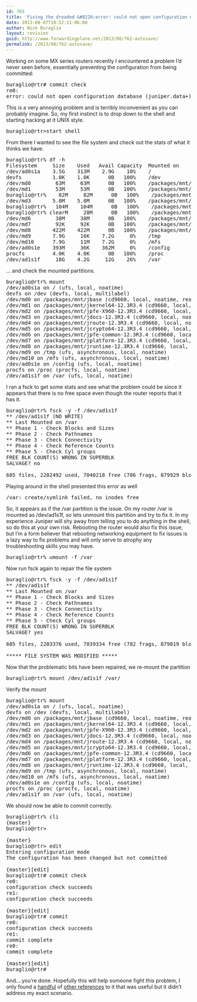 ```yaml
---
id: 765
title: 'Fixing the dreaded &#8220;error: could not open configuration database (juniper.data+)&#8221; problem.'
date: 2013-08-07T10:52:11-06:00
author: Nick Buraglio
layout: revision
guid: http://www.forwardingplane.net/2013/08/762-autosave/
permalink: /2013/08/762-autosave/
---
```

Working on some MX series routers recently I encountered a problem I&#8217;d never seen before, essentially preventing the configuration from being committed:

<pre>buraglio@rtr# commit check
re0:
error: could not open configuration database (juniper.data+)</pre>

This is a very annoying problem and is terribly inconvenient as you can probably imagine. So, my first instinct is to drop down to the shell and starting hacking at it UNIX style.

<pre>buraglio@rtr&gt;start shell</pre>

From there I wanted to see the file system and check out the stats of what it thinks we have.

<pre>buraglio@rtr% df -h
Filesystem     Size    Used   Avail Capacity  Mounted on
/dev/ad0s1a    3.5G    313M    2.9G    10%    /
devfs          1.0K    1.0K      0B   100%    /dev
/dev/md0        63M     63M      0B   100%    /packages/mnt/jbase
/dev/md1        53M     53M      0B   100%    /packages/mnt/jkernel64-12.3R3.4
buraglio@rtr%    82M     82M      0B   100%    /packages/mnt/jpfe-X960-12.3R3.4
/dev/md3       5.0M    5.0M      0B   100%    /packages/mnt/jdocs-12.3R3.4
buraglio@rtr%   104M    104M      0B   100%    /packages/mnt/jroute-12.3R3.4
buraglio@rtr% clearM     28M      0B   100%    /packages/mnt/jcrypto64-12.3R3.4
/dev/md6        38M     38M      0B   100%    /packages/mnt/jpfe-common-12.3R3.4
/dev/md7        92K     92K      0B   100%    /packages/mnt/jplatform-12.3R3.4
/dev/md8       422M    422M      0B   100%    /packages/mnt/jruntime-12.3R3.4
/dev/md9       7.9G     16K    7.2G     0%    /tmp
/dev/md10      7.9G     11M    7.2G     0%    /mfs
/dev/ad0s1e    393M     36K    362M     0%    /config
procfs         4.0K    4.0K      0B   100%    /proc
/dev/ad1s1f     18G    4.2G     12G    26%    /var</pre>

&#8230; and check the mounted partitions.

<pre>buraglio@rtr% mount
/dev/ad0s1a on / (ufs, local, noatime)
devfs on /dev (devfs, local, multilabel)
/dev/md0 on /packages/mnt/jbase (cd9660, local, noatime, read-only, verified)
/dev/md1 on /packages/mnt/jkernel64-12.3R3.4 (cd9660, local, noatime, read-only, verified)
/dev/md2 on /packages/mnt/jpfe-X960-12.3R3.4 (cd9660, local, noatime, read-only)
/dev/md3 on /packages/mnt/jdocs-12.3R3.4 (cd9660, local, noatime, read-only, verified)
/dev/md4 on /packages/mnt/jroute-12.3R3.4 (cd9660, local, noatime, read-only, verified)
/dev/md5 on /packages/mnt/jcrypto64-12.3R3.4 (cd9660, local, noatime, read-only, verified)
/dev/md6 on /packages/mnt/jpfe-common-12.3R3.4 (cd9660, local, noatime, read-only)
/dev/md7 on /packages/mnt/jplatform-12.3R3.4 (cd9660, local, noatime, read-only, verified)
/dev/md8 on /packages/mnt/jruntime-12.3R3.4 (cd9660, local, noatime, read-only, verified)
/dev/md9 on /tmp (ufs, asynchronous, local, noatime)
/dev/md10 on /mfs (ufs, asynchronous, local, noatime)
/dev/ad0s1e on /config (ufs, local, noatime)
procfs on /proc (procfs, local, noatime)
/dev/ad1s1f on /var (ufs, local, noatime)</pre>

I ran a fsck to get some stats and see what the problem could be since it appears that there is no free space even though the router reports that it has it.

<pre>buraglio@rtr% fsck -y -f /dev/ad1s1f
** /dev/ad1s1f (NO WRITE)
** Last Mounted on /var
** Phase 1 - Check Blocks and Sizes
** Phase 2 - Check Pathnames
** Phase 3 - Check Connectivity
** Phase 4 - Check Reference Counts
** Phase 5 - Check Cyl groups
FREE BLK COUNT(S) WRONG IN SUPERBLK
SALVAGE? no

605 files, 2202492 used, 7040218 free (786 frags, 879929 blocks, 0.0% fragmentation)</pre>

Playing around in the shell presented this error as well

<pre>/var: create/symlink failed, no inodes free</pre>

So, it appears as if the /var partition is the issue. On my router /var is mounted as /dev/ad1s1f, so lets unmount this partition and try to fix it. In my experience Juniper will shy away from telling you to do anything in the shell, so do this at your own risk. Rebooting the router would also fix this issue, but I&#8217;m a form believer that rebooting networking equipment to fix issues is a lazy way to fix problems and will only serve to atrophy any troubleshooting skills you may have.

<pre>buraglio@rtr% umount -f /var</pre>

Now run fsck again to repair the file system

<pre>buraglio@rtr% fsck -y -f /dev/ad1s1f
** /dev/ad1s1f
** Last Mounted on /var
** Phase 1 - Check Blocks and Sizes
** Phase 2 - Check Pathnames
** Phase 3 - Check Connectivity
** Phase 4 - Check Reference Counts
** Phase 5 - Check Cyl groups
FREE BLK COUNT(S) WRONG IN SUPERBLK
SALVAGE? yes

605 files, 2203376 used, 7039334 free (782 frags, 879819 blocks, 0.0% fragmentation)

***** FILE SYSTEM WAS MODIFIED *****</pre>

Now that the problematic bits have been repaired, we re-mount the partition

<pre>buraglio@rtr% mount /dev/ad1s1f /var/</pre>

Verify the mount

<pre>buraglio@rtr% mount
/dev/ad0s1a on / (ufs, local, noatime)
devfs on /dev (devfs, local, multilabel)
/dev/md0 on /packages/mnt/jbase (cd9660, local, noatime, read-only, verified)
/dev/md1 on /packages/mnt/jkernel64-12.3R3.4 (cd9660, local, noatime, read-only, verified)
/dev/md2 on /packages/mnt/jpfe-X960-12.3R3.4 (cd9660, local, noatime, read-only)
/dev/md3 on /packages/mnt/jdocs-12.3R3.4 (cd9660, local, noatime, read-only, verified)
/dev/md4 on /packages/mnt/jroute-12.3R3.4 (cd9660, local, noatime, read-only, verified)
/dev/md5 on /packages/mnt/jcrypto64-12.3R3.4 (cd9660, local, noatime, read-only, verified)
/dev/md6 on /packages/mnt/jpfe-common-12.3R3.4 (cd9660, local, noatime, read-only)
/dev/md7 on /packages/mnt/jplatform-12.3R3.4 (cd9660, local, noatime, read-only, verified)
/dev/md8 on /packages/mnt/jruntime-12.3R3.4 (cd9660, local, noatime, read-only, verified)
/dev/md9 on /tmp (ufs, asynchronous, local, noatime)
/dev/md10 on /mfs (ufs, asynchronous, local, noatime)
/dev/ad0s1e on /config (ufs, local, noatime)
procfs on /proc (procfs, local, noatime)
/dev/ad1s1f on /var (ufs, local, noatime)</pre>

We should now be able to commit correctly.

<pre>buraglio@rtr% cli
{master}
buraglio@rtr&gt;

{master}
buraglio@rtr&gt; edit
Entering configuration mode
The configuration has been changed but not committed

{master}[edit]
buraglio@rtr# commit check
re0:
configuration check succeeds
re1:
configuration check succeeds

{master}[edit]
buraglio@rtr# commit
re0:
configuration check succeeds
re1:
commit complete
re0:
commit complete

{master}[edit]
buraglio@rtr#</pre>

And&#8230;.you&#8217;re done. Hopefully this will help someone fight this problem, I only found a <a href="http://www.gns3.net/labs/juniper/jncia-junos/operational-monitoring-and-maintenance/" target="_blank">handful</a> of <a href="http://forums.juniper.net/t5/Junos-and-Junosphere/Commit-Errors/td-p/17615" target="_blank">other references</a> to it that was useful but it didn&#8217;t address my exact scenario.